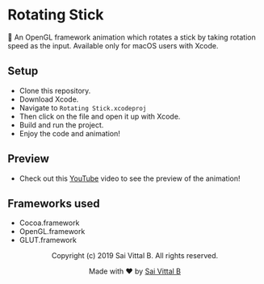 # Rotating Stick
🎋 An OpenGL framework animation which rotates a stick by taking rotation speed as the input. Available only for macOS users with Xcode.

## Setup
- Clone this repository.
- Download Xcode.
- Navigate to ```Rotating Stick.xcodeproj```
- Then click on the file and open it up with Xcode.
- Build and run the project.
- Enjoy the code and animation!

## Preview

- Check out this [YouTube](https://youtu.be/xkpcHl-7ZHk) video to see the preview of the animation!

## Frameworks used

- Cocoa.framework
- OpenGL.framework
- GLUT.framework

<p align="center"> Copyright (c) 2019 Sai Vittal B. All rights reserved.</p>
<p align="center"> Made with ❤ by <a href="https://github.com/saivittalb">Sai Vittal B</a></p>

